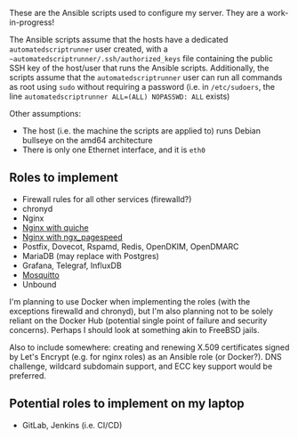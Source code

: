 These are the Ansible scripts used to configure my server. They are a work-in-progress!

The Ansible scripts assume that the hosts have a dedicated `automatedscriptrunner` user created, with a `~automatedscriptrunner/.ssh/authorized_keys` file containing the public SSH key of the host/user that runs the Ansible scripts.
Additionally, the scripts assume that the `automatedscriptrunner` user can run all commands as root using `sudo` without requiring a password (i.e. in `/etc/sudoers`, the line `automatedscriptrunner ALL=(ALL) NOPASSWD: ALL` exists)

Other assumptions:
- The host (i.e. the machine the scripts are applied to) runs Debian bullseye on the amd64 architecture
- There is only one Ethernet interface, and it is `eth0`

## Roles to implement

- Firewall rules for all other services (firewalld?)
- chronyd
- Nginx
- [Nginx with quiche](https://github.com/cloudflare/quiche/tree/master/nginx)
- [Nginx with ngx_pagespeed](https://github.com/apache/incubator-pagespeed-ngx)
- Postfix, Dovecot, Rspamd, Redis, OpenDKIM, OpenDMARC
- MariaDB (may replace with Postgres)
- Grafana, Telegraf, InfluxDB
- [Mosquitto](https://github.com/eclipse/mosquitto)
- Unbound

I'm planning to use Docker when implementing the roles (with the exceptions firewalld and chronyd),
but I'm also planning not to be solely reliant on the Docker Hub (potential single point of failure and security concerns).
Perhaps I should look at something akin to FreeBSD jails.

Also to include somewhere: creating and renewing X.509 certificates signed by Let's Encrypt (e.g. for nginx roles) as an Ansible role (or Docker?). DNS challenge, wildcard subdomain support, and ECC key support would be preferred. 


## Potential roles to implement on my laptop

- GitLab, Jenkins (i.e. CI/CD)
